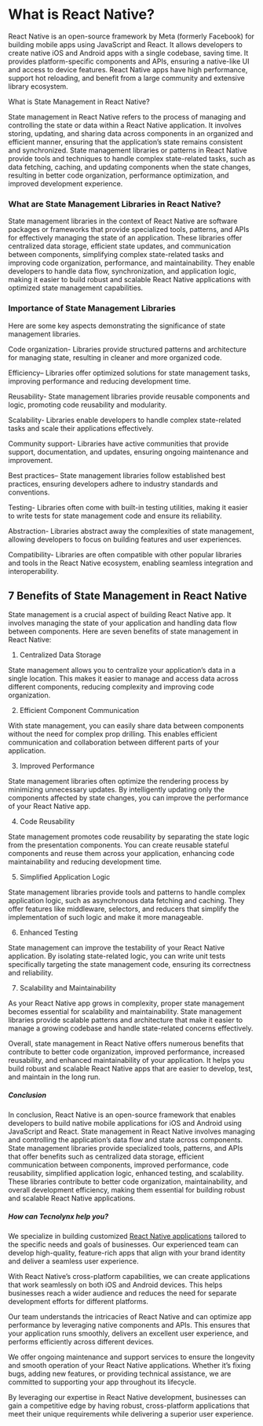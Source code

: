 <h1>What is React Native?</h1>

React Native is an open-source framework by Meta (formerly Facebook) for building mobile apps using JavaScript and React. It allows developers to create native iOS and Android apps with a single codebase, saving time. It provides platform-specific components and APIs, ensuring a native-like UI and access to device features. React Native apps have high performance, support hot reloading, and benefit from a large community and extensive library ecosystem.

 

</h3>What is State Management in React Native?</h3>

State management in React Native refers to the process of managing and controlling the state or data within a React Native application. It involves storing, updating, and sharing data across components in an organized and efficient manner, ensuring that the application’s state remains consistent and synchronized. State management libraries or patterns in React Native provide tools and techniques to handle complex state-related tasks, such as data fetching, caching, and updating components when the state changes, resulting in better code organization, performance optimization, and improved development experience.

 

<h3>What are State Management Libraries in React Native?</h3>

State management libraries in the context of React Native are software packages or frameworks that provide specialized tools, patterns, and APIs for effectively managing the state of an application. These libraries offer centralized data storage, efficient state updates, and communication between components, simplifying complex state-related tasks and improving code organization, performance, and maintainability. They enable developers to handle data flow, synchronization, and application logic, making it easier to build robust and scalable React Native applications with optimized state management capabilities.

 

<h3>Importance of State Management Libraries</h3>

Here are some key aspects demonstrating the significance of state management libraries.

Code organization- Libraries provide structured patterns and architecture for managing state, resulting in cleaner and more organized code.

Efficiency– Libraries offer optimized solutions for state management tasks, improving performance and reducing development time.

Reusability- State management libraries provide reusable components and logic, promoting code reusability and modularity.

Scalability- Libraries enable developers to handle complex state-related tasks and scale their applications effectively.

Community support- Libraries have active communities that provide support, documentation, and updates, ensuring ongoing maintenance and improvement.

Best practices– State management libraries follow established best practices, ensuring developers adhere to industry standards and conventions.

Testing- Libraries often come with built-in testing utilities, making it easier to write tests for state management code and ensure its reliability.

Abstraction- Libraries abstract away the complexities of state management, allowing developers to focus on building features and user experiences.

Compatibility- Libraries are often compatible with other popular libraries and tools in the React Native ecosystem, enabling seamless integration and interoperability.

 

<h2>7 Benefits of State Management in React Native</h2>

State management is a crucial aspect of building React Native app. It involves managing the state of your application and handling data flow between components. Here are seven benefits of state management in React Native:

1. Centralized Data Storage

State management allows you to centralize your application’s data in a single location. This makes it easier to manage and access data across different components, reducing complexity and improving code organization.

2. Efficient Component Communication

With state management, you can easily share data between components without the need for complex prop drilling. This enables efficient communication and collaboration between different parts of your application.

3. Improved Performance

State management libraries often optimize the rendering process by minimizing unnecessary updates. By intelligently updating only the components affected by state changes, you can improve the performance of your React Native app.

4. Code Reusability

State management promotes code reusability by separating the state logic from the presentation components. You can create reusable stateful components and reuse them across your application, enhancing code maintainability and reducing development time.

5. Simplified Application Logic

State management libraries provide tools and patterns to handle complex application logic, such as asynchronous data fetching and caching. They offer features like middleware, selectors, and reducers that simplify the implementation of such logic and make it more manageable.

6. Enhanced Testing

State management can improve the testability of your React Native application. By isolating state-related logic, you can write unit tests specifically targeting the state management code, ensuring its correctness and reliability.

7. Scalability and Maintainability

As your React Native app grows in complexity, proper state management becomes essential for scalability and maintainability. State management libraries provide scalable patterns and architecture that make it easier to manage a growing codebase and handle state-related concerns effectively.

Overall, state management in React Native offers numerous benefits that contribute to better code organization, improved performance, increased reusability, and enhanced maintainability of your application. It helps you build robust and scalable React Native apps that are easier to develop, test, and maintain in the long run.

 

<h5>Conclusion</h5>

In conclusion, React Native is an open-source framework that enables developers to build native mobile applications for iOS and Android using JavaScript and React. State management in React Native involves managing and controlling the application’s data flow and state across components. State management libraries provide specialized tools, patterns, and APIs that offer benefits such as centralized data storage, efficient communication between components, improved performance, code reusability, simplified application logic, enhanced testing, and scalability. These libraries contribute to better code organization, maintainability, and overall development efficiency, making them essential for building robust and scalable React Native applications.

 

<h5>How can Tecnolynx help you?</h5>

We specialize in building customized <a href="https://www.tecnolynx.com/services/react-native-application-development/">React Native applications</a> tailored to the specific needs and goals of businesses. Our experienced team can develop high-quality, feature-rich apps that align with your brand identity and deliver a seamless user experience.

With React Native’s cross-platform capabilities, we can create applications that work seamlessly on both iOS and Android devices. This helps businesses reach a wider audience and reduces the need for separate development efforts for different platforms.

Our team understands the intricacies of React Native and can optimize app performance by leveraging native components and APIs. This ensures that your application runs smoothly, delivers an excellent user experience, and performs efficiently across different devices.

We offer ongoing maintenance and support services to ensure the longevity and smooth operation of your React Native applications. Whether it’s fixing bugs, adding new features, or providing technical assistance, we are committed to supporting your app throughout its lifecycle.

By leveraging our expertise in React Native development, businesses can gain a competitive edge by having robust, cross-platform applications that meet their unique requirements while delivering a superior user experience.
